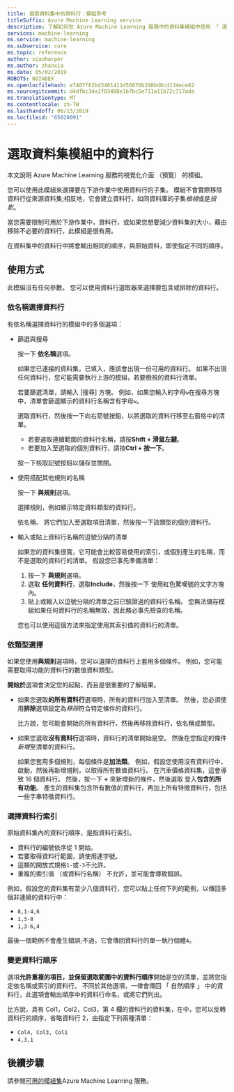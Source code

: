 ```yaml
---
title: 選取資料集中的資料行：模組參考
titleSuffix: Azure Machine Learning service
description: 了解如何在 Azure Machine Learning 服務中的資料集模組中使用 「 選取資料行，來選擇要在下游作業中使用的資料行的子集。
services: machine-learning
ms.service: machine-learning
ms.subservice: core
ms.topic: reference
author: xiaoharper
ms.author: zhanxia
ms.date: 05/02/2019
ROBOTS: NOINDEX
ms.openlocfilehash: e7407f62bd3401411d56076b298bd8cd134ece62
ms.sourcegitcommit: d4dfbc34a1f03488e1b7bc5e711a11b72c717ada
ms.translationtype: MT
ms.contentlocale: zh-TW
ms.lasthandoff: 06/13/2019
ms.locfileid: "65028091"
---
```

# <a name="select-columns-in-dataset-module"></a>選取資料集模組中的資料行

本文說明 Azure Machine Learning 服務的視覺化介面 （預覽） 的模組。

您可以使用此模組來選擇要在下游作業中使用資料行的子集。 模組不會實際移除資料行從來源資料集;相反地，它會建立資料行，如同資料庫的子集*檢視*或是*投影*。

當您需要限制可用於下游作業中，資料行，或如果您想要減少資料集的大小，藉由移除不必要的資料行，此模組是很有用。

在資料集中的資料行中將會輸出相同的順序，與原始資料，即使指定不同的順序。

## <a name="how-to-use"></a>使用方式

此模組沒有任何參數。 您可以使用資料行選取器來選擇要包含或排除的資料行。

### <a name="choose-columns-by-name"></a>依名稱選擇資料行

有依名稱選擇資料行的模組中的多個選項： 

+ 篩選與搜尋

    按一下 **依名稱**選項。

    如果您已連接的資料集，已填入，應該會出現一份可用的資料行。 如果不出現任何資料行，您可能需要執行上游的模組，若要檢視的資料行清單。

    若要篩選清單，請輸入 [搜尋] 方塊。 例如，如果您輸入的字母`w`在搜尋方塊中，清單會篩選顯示的資料行名稱含有字母`w`。

    選取資料行，然後按一下向右箭號按鈕，以將選取的資料行移至右窗格中的清單。

    + 若要選取連續範圍的資料行名稱，請按**Shift + 滑鼠左鍵**。
    + 若要加入至選取的個別資料行，請按**Ctrl + 按一下**。

    按一下核取記號按鈕以儲存並關閉。

+ 使用搭配其他規則的名稱

    按一下 **與規則**選項。
    
    選擇規則，例如顯示特定資料類型的資料行。

    依名稱、 將它們加入至選取項目清單，然後按一下該類型的個別資料行。

+ 輸入或貼上資料行名稱的逗號分隔的清單

    如果您的資料集很寬，它可能會比較容易使用的索引，或個別產生的名稱，而不是選取的資料行的清單。 假設您已事先準備清單：

    1. 按一下 **與規則**選項。 
    2. 選取 **任何資料行**，選取**Include**，然後按一下 使用紅色驚嘆號的文字方塊內。 
    3. 貼上或輸入以逗號分隔的清單之前已驗證過的資料行名稱。 您無法儲存模組如果任何資料行的名稱無效，因此務必事先檢查的名稱。
    
    您也可以使用這個方法來指定使用其索引值的資料行的清單。 

### <a name="choose-by-type"></a>依類型選擇

如果您使用**與規則**選項時，您可以選擇的資料行上套用多個條件。 例如，您可能需要取得功能的資料行的數值資料類型。

**開始於**選項會決定您的起點，而且是很重要的了解結果。 

+ 如果您選取**的所有資料行**選項時，所有的資料行加入至清單。 然後，您必須使用**排除**選項設定為*移除*符合特定條件的資料行。 

    比方說，您可能會開始的所有資料行，然後再移除資料行，依名稱或類型。

+ 如果您選取**沒有資料行**選項時，資料行的清單開始是空。 然後在您指定的條件*新增*至清單的資料行。 

    如果您套用多個規則，每個條件是**加法類**。 例如，假設您使用沒有資料行中，啟動，然後再新增規則，以取得所有數值資料行。 在汽車價格資料集，這會導致 16 個資料行。 然後，按一下  **+** 來新增新的條件，然後選取 登入**包含的所有功能**。 產生的資料集包含所有數值的資料行，再加上所有特徵資料行，包括一些字串特徵資料行。

### <a name="choose-by-column-index"></a>選擇資料行索引

原始資料集內的資料行順序，是指資料行索引。

+ 資料行的編號依序從 1 開始。  
+ 若要取得資料行範圍，請使用連字號。 
+ 這類的開放式規格`1-`或`-3`不允許。
+ 重複的索引值 （或資料行名稱） 不允許，並可能會導致錯誤。

例如，假設您的資料集有至少八個資料行，您可以貼上任何下列的範例，以傳回多個非連續的資料行中： 

+ `8,1-4,6`
+ `1,3-8`
+ `1,3-6,4` 

最後一個範例不會產生錯誤;不過，它會傳回資料行的單一執行個體`4`。



### <a name="change-order-of-columns"></a>變更資料行順序

選項**允許重複的項目，並保留選取範圍中的資料行順序**開始是空的清單，並將您指定依名稱或索引的資料行。 不同於其他選項，一律會傳回 「 自然順序 」 中的資料行，此選項會輸出順序中的資料行命名，或將它們列出。 

比方說，具有 Col1，Col2，Col3，第 4 欄的資料行的資料集，在中，您可以反轉資料行的順序，省略資料行 2，由指定下列兩種清單：

+ `Col4, Col3, Col1`
+ `4,3,1`


## <a name="next-steps"></a>後續步驟

請參閱[可用的模組集](module-reference.md)Azure Machine Learning 服務。 